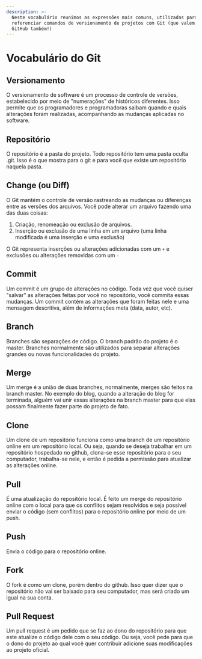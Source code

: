 ```yaml
---
description: >-
  Neste vocabulário reunimos as expressões mais comuns, utilizadas para
  referenciar comandos de versionamento de projetos com Git (que valem para
  GitHub também!)
---
```


# Vocabulário do Git

## Versionamento

O versionamento de software é um processo de controle de versões, estabelecido por meio de "numerações" de históricos diferentes. Isso permite que os programadores e programadoras saibam quando e quais alterações foram realizadas, acompanhando as mudanças aplicadas no software.

## Repositório

O repositório é a pasta do projeto. Todo repositório tem uma pasta oculta .git. Isso é o que mostra para o git e para você que existe um repositório naquela pasta.

## Change \(ou Diff\)

O Git mantém o controle de versão rastreando as mudanças ou diferenças entre as versões dos arquivos. Você pode alterar um arquivo fazendo uma das duas coisas:

1. Criação, renomeação ou exclusão de arquivos. 
2. Inserção ou exclusão de uma linha em um arquivo \(uma linha modificada é uma inserção e uma exclusão\) 

O Git representa inserções ou alterações adicionadas com um `+` e exclusões ou alterações removidas com um `-`

## Commit

Um commit é um grupo de alterações no código. Toda vez que você quiser "salvar" as alterações feitas por você no repositório, você commita essas mudanças. Um commit contém as alterações que foram feitas nele e uma mensagem descritiva, além de informações meta \(data, autor, etc\).

## Branch

Branches são separações de código. O branch padrão do projeto é o master. Branches normalmente são utilizados para separar alterações grandes ou novas funcionalidades do projeto.

## Merge

Um merge é a união de duas branches, normalmente, merges são feitos na branch master. No exemplo do blog, quando a alteração do blog for terminada, alguém vai unir essas alterações na branch master para que elas possam finalmente fazer parte do projeto de fato.

## Clone

Um clone de um repositório funciona como uma branch de um repositório online em um repositório local. Ou seja, quando se deseja trabalhar em um repositório hospedado no github, clona-se esse repositório para o seu computador, trabalha-se nele, e então é pedida a permissão para atualizar as alterações online.

## Pull

É uma atualização do repositório local. É feito um merge do repositório online com o local para que os conflitos sejam resolvidos e seja possível enviar o código \(sem conflitos\) para o repositório online por meio de um push.

## Push

Envia o código para o repositório online.

## Fork

O fork é como um clone, porém dentro do github. Isso quer dizer que o repositório não vai ser baixado para seu computador, mas será criado um igual na sua conta.

## Pull Request

Um pull request é um pedido que se faz ao dono do repositório para que este atualize o código dele com o seu código. Ou seja, você pede para que o dono do projeto ao qual você quer contribuir adicione suas modificações ao projeto oficial.
